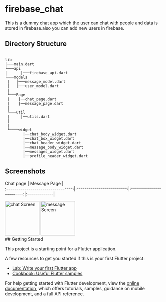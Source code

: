 # firebase_chat

This is a dummy chat app which the user can chat with people and data is stored in firebase.also you 
can add new users in firebase.
## Directory Structure

```

lib
│───main.dart
└───api 
|      |───firebase_api.dart   
└───models
 |   │───message_model.dart
 |   |───user_model.dart
 |   
 └───Page
 |    |──chat_page.dart
 |    |──message_page.dart
 |     
 └───util
 |     │──utils.dart
 |   
 |      
 └────widget
        |──chat_body_widget.dart
        |──chat_box_widget.dart
        |──chat_header_widget.dart
        |──message_body_widget.dart
        |──messages_widget.dart
        |──profile_header_widget.dart
```

##  Screenshots
<!-- 
<blockquote class="imgur-embed-pub" lang="en" data-id="a/S9u7Sxz"  >
  <a href="//imgur.com/a/S9u7Sxz">Login Screen</a></blockquote> -->

Chat page                       |   Message Page           |     
:---------------------------------:|:-------------------------:|:------------------------:|:-------------|
 <div float="left">
    <img src="https://imgur.com/ZbfB8P2.png" alt="chat Screen" width="110"/>
    <img src="https://imgur.com/STXTDJP.png" alt="message Screen" width="110"/>
  </div>
## Getting Started

This project is a starting point for a Flutter application.

A few resources to get you started if this is your first Flutter project:

- [Lab: Write your first Flutter app](https://docs.flutter.dev/get-started/codelab)
- [Cookbook: Useful Flutter samples](https://docs.flutter.dev/cookbook)

For help getting started with Flutter development, view the
[online documentation](https://docs.flutter.dev/), which offers tutorials,
samples, guidance on mobile development, and a full API reference.
